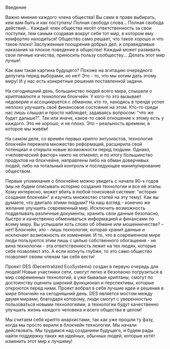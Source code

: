 Введение

Важно мнение каждого члена общества!
Вы сами в праве выбирать, кем вам быть и как поступать!
Полная свобода слова... Полная свобода действий... Каждый член общества несёт ответственность за свои поступки, тем самым создавая вокруг себя тот мир, в котором ему комфортно находиться!
Общество само решает, что такое хорошо и что такое плохо!
Заслуженные поощрения добрых дел, и справедливые наказания за плохое поведение в обществе!
Каждый может развивать свои личные качества, приносить пользу сообществу... Делать этот мир лучше!

Как вам такая картина будущего?
Похоже на агитацию очередного депутата перед выборами, но нет! Это - то, что мы хотим дать этому миру! И у нас есть конкретные решения поставленной задачи.

На сегодняшний день, большинство людей всего мира, слышали о криптовалюте и технологии блокчейн. У кого-то это вызывает недоверие и ассоциируется с обманом, кто то, находясь в тренде успел неплохо улучшить своё финансовое состояние на этом. Кто-то среди нас лишь слышал и просто наблюдет, задаваясь вопросом: "что же будет дальше?". Так или иначе, какое-то своё отношение к этому есть у каждого. Это не хорошо, и не плохо. Это – реальность времени, в которое мы живём!

На самом деле, со времён первых крипто энтузиастов, технология блокчейн пережила множество реформаций, расширила свой потенциал и открыла новые возможности перед людьми. Однако, «человеческий фактор» никто не отменял, и по итогу большинство продуктов на блокчейне, направлены либо на обман доверчивых людей, либо на тотальный контроль и последующее манипулирование обществом.

Первые упоминания о блокчейне можно увидеть с начала 90-х годов (мы не будем описывать историю создания технологии и все её этапы. Кому интересно, может вбить в любой поисковой системе: "история создания блокчейн" и изучить множество статей на эту тему).
Как вы думаете, что двигало этими людьми? На наш взгляд - конечно же желание улучшить современный мир.
Исключить возможность подделывать различные документы, хранить свои данные безопасно, быстро и качественно обмениваться информацией и финансами по всему миру.
Вы услышали хоть слово об обмане или мошенничестве? – нет!
Блокчейн, это - лишь технология, которая хранит данные и исключает возможность их изменения. И то, что в современном мире люди пользуются этим лишь с целью собственного обогащения - не вина технологии - эта ответственность лежит на тех людях, которые себе позволяют это. А если копнуть глубже, то это само общество позволяет своим членам так себя вести!

Проект DES (Decentralized EcoSystems) создан в первую очередь для людей! Новые участники сети, смогут легко и безопасно погрузиться в мир современных технологий, а уже бывалые криптаны, смогут по достоинству оценить широкий функционал и перспективы, которые откроются перед ними.
Проект вобрал в себя лучшие идеи и решения в мире блокчейн на сегодняшний день.
DES является мостом между двумя мирами, благодаря которому, люди смогут с уверенностью пользоваться новыми технологиями, а технологии будут качественно улучшать жизнь каждого человека и всего общества в целом!

Мы считаем себя крипто анархистами, так как уже прошли ту фазу, когда мы просто верили в блокчейн технологии. Мы начали действовать.
Мы трудимся над созданием будущего, и будем рады найти поддержку таких же идейных, обычных людей, которые хотят изменить этот мир к лучшему!
